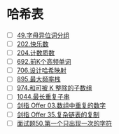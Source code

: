 
# 哈希表

- [ ] [49.字母异位词分组](https://leetcode-cn.com/problems/group-anagrams)
- [ ] [202.快乐数](https://leetcode-cn.com/problems/happy-number)
- [ ] [204.计数质数](https://leetcode-cn.com/problems/count-primes)
- [ ] [692.前K个高频单词](https://leetcode-cn.com/problems/top-k-frequent-words)
- [ ] [706.设计哈希映射](https://leetcode-cn.com/problems/design-hashmap)
- [ ] [895.最大频率栈](https://leetcode-cn.com/problems/maximum-frequency-stack)
- [ ] [974.和可被 K 整除的子数组](https://leetcode-cn.com/problems/subarray-sums-divisible-by-k)
- [ ] [1044.最长重复子串](https://leetcode-cn.com/problems/longest-duplicate-substring)
- [ ] [剑指 Offer 03.数组中重复的数字](https://leetcode-cn.com/problems/shu-zu-zhong-zhong-fu-de-shu-zi-lcof/)
- [ ] [剑指 Offer 35.复杂链表的复制](https://leetcode-cn.com/problems/fu-za-lian-biao-de-fu-zhi-lcof/)
- [ ] [面试题50.第一个只出现一次的字符](https://leetcode-cn.com/problems/di-yi-ge-zhi-chu-xian-yi-ci-de-zi-fu-lcof)